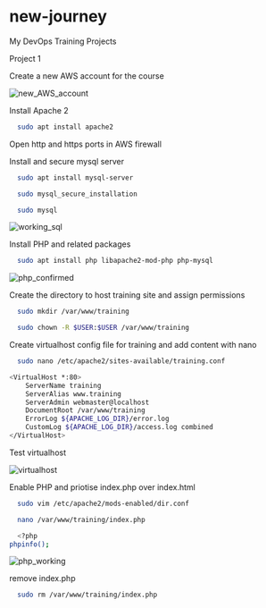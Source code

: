 
# new-journey
My DevOps Training Projects

Project 1

Create a new AWS account for the course

![new_AWS_account](http://cybronix.com.ng/devops/aws-account.jpg)

Install Apache 2
```bash
  sudo apt install apache2
```

Open http and https ports in AWS firewall


Install and secure mysql server
```bash
  sudo apt install mysql-server

  sudo mysql_secure_installation

  sudo mysql
```

![working_sql](http://cybronix.com.ng/devops/working_sql.png)


Install PHP and related packages

```bash
  sudo apt install php libapache2-mod-php php-mysql
```

![php_confirmed](http://cybronix.com.ng/devops/php_confirmed.png)



Create the directory to host training site and assign permissions

```bash
  sudo mkdir /var/www/training

  sudo chown -R $USER:$USER /var/www/training
```

Create virtualhost config file for training and add content with nano

```bash
  sudo nano /etc/apache2/sites-available/training.conf

<VirtualHost *:80>
    ServerName training
    ServerAlias www.training
    ServerAdmin webmaster@localhost
    DocumentRoot /var/www/training
    ErrorLog ${APACHE_LOG_DIR}/error.log
    CustomLog ${APACHE_LOG_DIR}/access.log combined
</VirtualHost>
```
Test virtualhost

![virtualhost](http://cybronix.com.ng/devops/virtualhost.png)

Enable PHP and priotise index.php over index.html

```bash
  sudo vim /etc/apache2/mods-enabled/dir.conf

  nano /var/www/training/index.php

  <?php
phpinfo();

```

![php_working](http://cybronix.com.ng/devops/php_working.png)



remove index.php
```bash
  sudo rm /var/www/training/index.php
  ```



